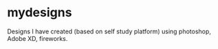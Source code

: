 # mydesigns
Designs I have created (based on self study platform) using photoshop, Adobe XD, fireworks.
